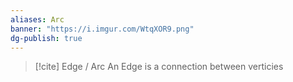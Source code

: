 ```yaml
---
aliases: Arc
banner: "https://i.imgur.com/WtqXOR9.png"
dg-publish: true
---
```


>[!cite] Edge / Arc
>An Edge is a connection between verticies